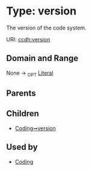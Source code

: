 
# Type: version


The version of the code system.

URI: [ccdh:version](https://ccdh.example.org/ccdh/version)


## Domain and Range

None ->  <sub>OPT</sub> [Literal](types/Literal.md)

## Parents


## Children

 *  [Coding➞version](Coding_version.md)

## Used by

 * [Coding](Coding.md)
